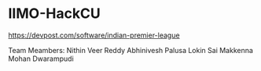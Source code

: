 # IIMO-HackCU

https://devpost.com/software/indian-premier-league


Team Meambers:
Nithin Veer Reddy
Abhinivesh Palusa
Lokin Sai Makkenna
Mohan Dwarampudi
